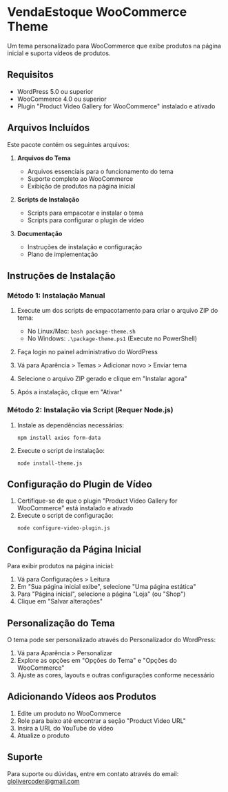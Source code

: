# VendaEstoque WooCommerce Theme

Um tema personalizado para WooCommerce que exibe produtos na página inicial e suporta vídeos de produtos.

## Requisitos

- WordPress 5.0 ou superior
- WooCommerce 4.0 ou superior
- Plugin "Product Video Gallery for WooCommerce" instalado e ativado

## Arquivos Incluídos

Este pacote contém os seguintes arquivos:

1. **Arquivos do Tema**
   - Arquivos essenciais para o funcionamento do tema
   - Suporte completo ao WooCommerce
   - Exibição de produtos na página inicial

2. **Scripts de Instalação**
   - Scripts para empacotar e instalar o tema
   - Scripts para configurar o plugin de vídeo

3. **Documentação**
   - Instruções de instalação e configuração
   - Plano de implementação

## Instruções de Instalação

### Método 1: Instalação Manual

1. Execute um dos scripts de empacotamento para criar o arquivo ZIP do tema:
   - No Linux/Mac: `bash package-theme.sh`
   - No Windows: `.\package-theme.ps1` (Execute no PowerShell)

2. Faça login no painel administrativo do WordPress
3. Vá para Aparência > Temas > Adicionar novo > Enviar tema
4. Selecione o arquivo ZIP gerado e clique em "Instalar agora"
5. Após a instalação, clique em "Ativar"

### Método 2: Instalação via Script (Requer Node.js)

1. Instale as dependências necessárias:
   ```
   npm install axios form-data
   ```

2. Execute o script de instalação:
   ```
   node install-theme.js
   ```

## Configuração do Plugin de Vídeo

1. Certifique-se de que o plugin "Product Video Gallery for WooCommerce" está instalado e ativado
2. Execute o script de configuração:
   ```
   node configure-video-plugin.js
   ```

## Configuração da Página Inicial

Para exibir produtos na página inicial:

1. Vá para Configurações > Leitura
2. Em "Sua página inicial exibe", selecione "Uma página estática"
3. Para "Página inicial", selecione a página "Loja" (ou "Shop")
4. Clique em "Salvar alterações"

## Personalização do Tema

O tema pode ser personalizado através do Personalizador do WordPress:

1. Vá para Aparência > Personalizar
2. Explore as opções em "Opções do Tema" e "Opções do WooCommerce"
3. Ajuste as cores, layouts e outras configurações conforme necessário

## Adicionando Vídeos aos Produtos

1. Edite um produto no WooCommerce
2. Role para baixo até encontrar a seção "Product Video URL"
3. Insira a URL do YouTube do vídeo
4. Atualize o produto

## Suporte

Para suporte ou dúvidas, entre em contato através do email: glolivercoder@gmail.com
